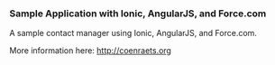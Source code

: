 ### Sample Application with Ionic, AngularJS, and Force.com  ###

A sample contact manager using Ionic, AngularJS, and Force.com.

More information here: http://coenraets.org